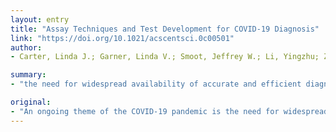 ```yaml
---
layout: entry
title: "Assay Techniques and Test Development for COVID-19 Diagnosis"
link: "https://doi.org/10.1021/acscentsci.0c00501"
author:
- Carter, Linda J.; Garner, Linda V.; Smoot, Jeffrey W.; Li, Yingzhu; Zhou, Qiongqiong; Saveson, Catherine J.; Sasso, Janet M.; Gregg, Anne C.; Soares, Divya J.; Beskid, Tiffany R.; Jervey, Susan R.; Liu, Cynthia

summary:
- "the need for widespread availability of accurate and efficient diagnostic testing for detection of SARS-CoV-2 and antiviral antibodies in infected individuals. This report describes various assay techniques and tests for COVID-19 diagnosis. Most tests for early detection rely on reverse transcription-polymerase chain reaction, but isothermal nucleic acid amplification assays are promising alternatives. Identification of individuals who have developed antibodies to the virus requires serological tests, including enzyme-linked immunosorbent assay (ELISA and a wide range of accurate diagnostic testing. The need for accurate and effective diagnostic tests. RNA detection and detection."

original:
- "An ongoing theme of the COVID-19 pandemic is the need for widespread availability of accurate and efficient diagnostic testing for detection of SARS-CoV-2 and antiviral antibodies in infected individuals. This report describes various assay techniques and tests for COVID-19 diagnosis. Most tests for early detection of SARS-CoV-2 RNA rely on the reverse transcription-polymerase chain reaction, but isothermal nucleic acid amplification assays, including transcription-mediated amplification and CRISPR-based methodologies, are promising alternatives. Identification of individuals who have developed antibodies to the SARS-CoV-2 virus requires serological tests, including enzyme-linked immunosorbent assay (ELISA) and lateral flow immunoassay. This report also provides an overview of current development in COVID-19 diagnostic techniques and products to facilitate future improvement and innovation."
---
```


